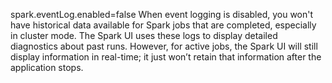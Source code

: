 
spark.eventLog.enabled=false
When event logging is disabled, you won't have historical data available for Spark jobs that are completed, especially in cluster mode. The Spark UI uses these logs to display detailed diagnostics about past runs. However, for active jobs, the Spark UI will still display information in real-time; it just won’t retain that information after the application stops.
